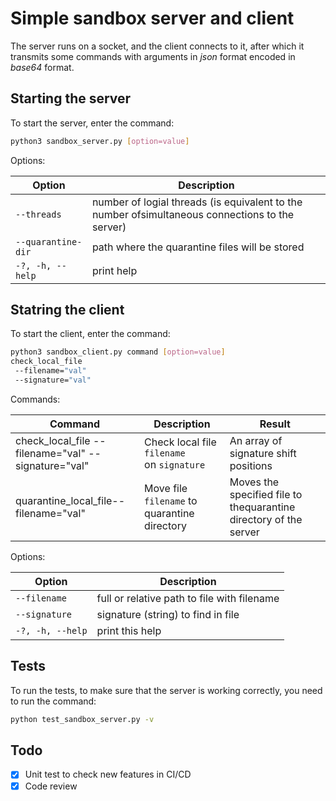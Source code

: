 # Simple sandbox server and client

The server runs on a socket, and the client connects to it, after which it transmits some commands with arguments in *json* format encoded in *base64* format.

## Starting the server

To start the server, enter the command:

```bash
python3 sandbox_server.py [option=value]
```

Options:

| Option               | Description                                                                                     |
| -------------------- | ----------------------------------------------------------------------------------------------- |
| `--threads`        | number of logial threads (is equivalent to the number ofsimultaneous connections to the server) |
| `--quarantine-dir` | path where the quarantine files will be stored                                                  |
| `-?, -h, --help`   | print help                                                                                      |

## Statring the client

To start the client, enter the command:

```bash
python3 sandbox_client.py command [option=value]
check_local_file
 --filename="val"
 --signature="val"
```

Commands:

| Command                                               | Description                                     | Result                                                            |
| ----------------------------------------------------- | ----------------------------------------------- | ----------------------------------------------------------------- |
| check_local_file --filename="val" --signature="val" | Check local file `filename` on `signature` | An array of signature shift positions                             |
| quarantine_local_file--filename="val"                 | Move file `filename` to quarantine directory | Moves the specified file to thequarantine directory of the server |

Options:

| Option             | Description                                 |
| ------------------ | ------------------------------------------- |
| `--filename`     | full or relative path to file with filename |
| `--signature`    | signature (string) to find in file          |
| `-?, -h, --help` | print this help                             |

## Tests

To run the tests, to make sure that the server is working correctly, you need to run the command:

```bash
python test_sandbox_server.py -v
```

## Todo

- [X] Unit test to check new features in CI/CD
- [X] Code review

